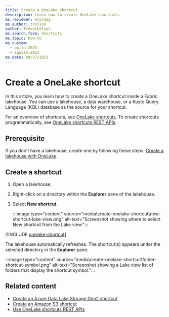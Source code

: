 ```yaml
---
title: Create a OneLake shortcut
description: Learn how to create OneLake shortcuts.
ms.reviewer: eloldag
ms.author: trolson
author: TrevorLOlson
ms.search.form: Shortcuts
ms.topic: how-to
ms.custom:
  - build-2023
  - ignite-2023
ms.date: 09/27/2023
---
```


# Create a OneLake shortcut

In this article, you learn how to create a OneLake shortcut inside a Fabric lakehouse. You can use a lakehouse, a data warehouse, or a Kusto Query Language (KQL) database as the source for your shortcut.

For an overview of shortcuts, see [OneLake shortcuts](onelake-shortcuts.md). To create shortcuts programmatically, see [OneLake shortcuts REST APIs](onelake-shortcuts-rest-api.md).

## Prerequisite

If you don't have a lakehouse, create one by following these steps: [Create a lakehouse with OneLake](create-lakehouse-onelake.md).

## Create a shortcut

1. Open a lakehouse.

1. Right-click on a directory within the **Explorer** pane of the lakehouse.

1. Select **New shortcut**.

   :::image type="content" source="media\create-onelake-shortcut\new-shortcut-lake-view.png" alt-text="Screenshot showing where to select New shortcut from the Lake view.":::

[!INCLUDE [onelake-shortcut](../includes/onelake-shortcut.md)]

The lakehouse automatically refreshes. The shortcut(s) appears under the selected directory in the **Explorer** pane.

   :::image type="content" source="media\create-onelake-shortcut\folder-shortcut-symbol.png" alt-text="Screenshot showing a Lake view list of folders that display the shortcut symbol.":::

## Related content

- [Create an Azure Data Lake Storage Gen2 shortcut](create-adls-shortcut.md)
- [Create an Amazon S3 shortcut](create-s3-shortcut.md)
- [Use OneLake shortcuts REST APIs](onelake-shortcuts-rest-api.md)
